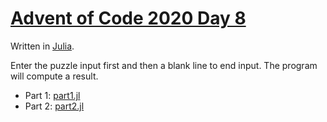 # [Advent of Code 2020 Day 8](https://adventofcode.com/2020/day/8)

Written in [Julia](https://en.wikipedia.org/wiki/Julia_(programming_language)).

Enter the puzzle input first and then a blank line to end input. The program will compute a result.

  * Part 1: [part1.jl](part1.jl)
  * Part 2: [part2.jl](part2.jl)